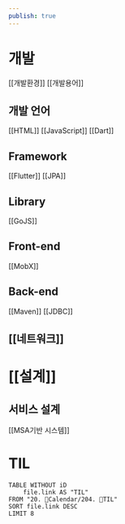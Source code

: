 ```yaml
---
publish: true
---
```


# 개발
[[개발환경]]
[[개발용어]]
## 개발 언어
[[HTML]]
[[JavaScript]]
[[Dart]]
## Framework
[[Flutter]]
[[JPA]]

## Library
[[GoJS]]

## Front-end
[[MobX]]

## Back-end
[[Maven]]
[[JDBC]]

## [[네트워크]]

# [[설계]]
## 서비스 설계
[[MSA기반 시스템]]

# TIL
```dataview
TABLE WITHOUT iD
	file.link AS "TIL"
FROM "20. 📅Calendar/204. 🧐TIL"
SORT file.link DESC
LIMIT 8
```